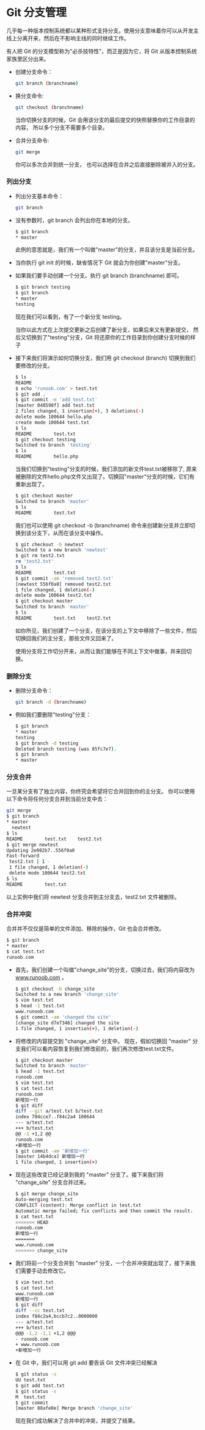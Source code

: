 # Git 分支管理

几乎每一种版本控制系统都以某种形式支持分支。使用分支意味着你可以从开发主线上分离开来，然后在不影响主线的同时继续工作。

有人把 Git 的分支模型称为"必杀技特性"，而正是因为它，将 Git 从版本控制系统家族里区分出来。

* 创建分支命令：
    ```bash
    git branch (branchname)
    ```

* 换分支命令:
    ```bash
    git checkout (branchname)
    ```
    当你切换分支的时候，Git 会用该分支的最后提交的快照替换你的工作目录的内容， 所以多个分支不需要多个目录。

* 合并分支命令:
    ```bash
    git merge
    ```
    你可以多次合并到统一分支， 也可以选择在合并之后直接删除被并入的分支。


### 列出分支

* 列出分支基本命令：
    ```bash
    git branch
    ```

* 没有参数时，git branch 会列出你在本地的分支。
    ```bash
    $ git branch
    * master
    ```
    此例的意思就是，我们有一个叫做"master"的分支，并且该分支是当前分支。

* 当你执行 git init 的时候，缺省情况下 Git 就会为你创建"master"分支。

* 如果我们要手动创建一个分支。执行 git branch (branchname) 即可。
    ```bash
    $ git branch testing
    $ git branch
    * master
    testing
    ```
    现在我们可以看到，有了一个新分支 testing。

    当你以此方式在上次提交更新之后创建了新分支，如果后来又有更新提交， 然后又切换到了"testing"分支，Git 将还原你的工作目录到你创建分支时候的样子

* 接下来我们将演示如何切换分支，我们用 git checkout (branch) 切换到我们要修改的分支。
    ```bash
    $ ls
    README
    $ echo 'runoob.com' > test.txt
    $ git add .
    $ git commit -m 'add test.txt'
    [master 048598f] add test.txt
    2 files changed, 1 insertion(+), 3 deletions(-)
    delete mode 100644 hello.php
    create mode 100644 test.txt
    $ ls
    README        test.txt
    $ git checkout testing
    Switched to branch 'testing'
    $ ls
    README        hello.php
    ```

    当我们切换到"testing"分支的时候，我们添加的新文件test.txt被移除了, 原来被删除的文件hello.php文件又出现了。切换回"master"分支的时候，它们有重新出现了。
    ```bash
    $ git checkout master
    Switched to branch 'master'
    $ ls
    README        test.txt
    ```

    我们也可以使用 git checkout -b (branchname) 命令来创建新分支并立即切换到该分支下，从而在该分支中操作。
    ```bash
    $ git checkout -b newtest
    Switched to a new branch 'newtest'
    $ git rm test2.txt 
    rm 'test2.txt'
    $ ls
    README        test.txt
    $ git commit -am 'removed test2.txt'
    [newtest 556f0a0] removed test2.txt
    1 file changed, 1 deletion(-)
    delete mode 100644 test2.txt
    $ git checkout master
    Switched to branch 'master'
    $ ls
    README        test.txt    test2.txt
    ```
    如你所见，我们创建了一个分支，在该分支的上下文中移除了一些文件，然后切换回我们的主分支，那些文件又回来了。

    使用分支将工作切分开来，从而让我们能够在不同上下文中做事，并来回切换。

### 删除分支

* 删除分支命令：
    ```bash
    git branch -d (branchname)
    ```

* 例如我们要删除"testing"分支：
    ```bash
    $ git branch
    * master
    testing
    $ git branch -d testing
    Deleted branch testing (was 85fc7e7).
    $ git branch
    * master
    ```

### 分支合并

一旦某分支有了独立内容，你终究会希望将它合并回到你的主分支。 你可以使用以下命令将任何分支合并到当前分支中去：
```bash
git merge
$ git branch
* master
  newtest
$ ls
README        test.txt    test2.txt
$ git merge newtest
Updating 2e082b7..556f0a0
Fast-forward
 test2.txt | 1 -
 1 file changed, 1 deletion(-)
 delete mode 100644 test2.txt
$ ls
README        test.txt
```
以上实例中我们将 newtest 分支合并到主分支去，test2.txt 文件被删除。

### 合并冲突

合并并不仅仅是简单的文件添加、移除的操作，Git 也会合并修改。
```bash
$ git branch
* master
$ cat test.txt
runoob.com
```

* 首先，我们创建一个叫做"change_site"的分支，切换过去，我们将内容改为 www.runoob.com 。
    ```bash
    $ git checkout -b change_site
    Switched to a new branch 'change_site'
    $ vim test.txt 
    $ head -1 test.txt 
    www.runoob.com
    $ git commit -am 'changed the site'
    [change_site d7e7346] changed the site
    1 file changed, 1 insertion(+), 1 deletion(-)
    ```

* 将修改的内容提交到 "change_site" 分支中。 现在，假如切换回 "master" 分支我们可以看内容恢复到我们修改前的，我们再次修改test.txt文件。
    ```bash
    $ git checkout master
    Switched to branch 'master'
    $ head -1 test.txt 
    runoob.com
    $ vim test.txt 
    $ cat test.txt
    runoob.com
    新增加一行
    $ git diff
    diff --git a/test.txt b/test.txt
    index 704cce7..f84c2a4 100644
    --- a/test.txt
    +++ b/test.txt
    @@ -1 +1,2 @@
    runoob.com
    +新增加一行
    $ git commit -am '新增加一行'
    [master 14b4dca] 新增加一行
    1 file changed, 1 insertion(+)
    ```

* 现在这些改变已经记录到我的 "master" 分支了。接下来我们将 "change_site" 分支合并过来。
    ```bash
    $ git merge change_site
    Auto-merging test.txt
    CONFLICT (content): Merge conflict in test.txt
    Automatic merge failed; fix conflicts and then commit the result.
    $ cat test.txt 
    <<<<<<< HEAD
    runoob.com
    新增加一行
    =======
    www.runoob.com
    >>>>>>> change_site
    ```

* 我们将前一个分支合并到 "master" 分支，一个合并冲突就出现了，接下来我们需要手动去修改它。
    ```bash
    $ vim test.txt 
    $ cat test.txt 
    www.runoob.com
    新增加一行
    $ git diff
    diff --cc test.txt
    index f84c2a4,bccb7c2..0000000
    --- a/test.txt
    +++ b/test.txt
    @@@ -1,2 -1,1 +1,2 @@@
    - runoob.com
    + www.runoob.com
    +新增加一行
    ```

* 在 Git 中，我们可以用 git add 要告诉 Git 文件冲突已经解决
    ```bash
    $ git status -s
    UU test.txt
    $ git add test.txt 
    $ git status -s
    M  test.txt
    $ git commit
    [master 88afe0e] Merge branch 'change_site'
    ```

    现在我们成功解决了合并中的冲突，并提交了结果。

